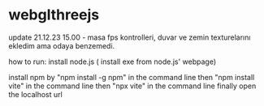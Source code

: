 # webglthreejs

update 21.12.23 15.00 - masa fps kontrolleri, duvar ve zemin texturelarını ekledim
ama odaya benzemedi.





how to run:
install node.js ( install exe from node.js' webpage)

install npm by "npm install -g npm" in the command line
then "npm install vite" in the command line
then "npx vite" in the command line
finally open the localhost url
